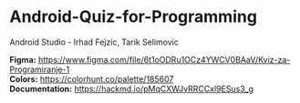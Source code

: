 # Android-Quiz-for-Programming
Android Studio - Irhad Fejzic, Tarik Selimovic

**Figma:** https://www.figma.com/file/6t1oODRu1OCz4YWCV0BAaV/Kviz-za-Programiranje-1   
**Colors:** https://colorhunt.co/palette/185607  
**Documentation:** https://hackmd.io/pMqCXWJvRRCCxl9ESus3_g
